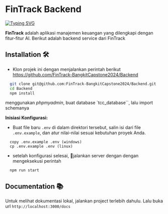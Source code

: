 
# FinTrack Backend

[![Typing SVG](https://readme-typing-svg.demolab.com?font=Fira+Code&weight=700&size=28&pause=1000&color=1388F7&random=false&width=435&lines=FinTrack)](https://git.io/typing-svg)

**FinTrack** adalah aplikasi manajemen keuangan yang dilengkapi dengan fitur-fitur AI. Berikut adalah backend service dari FinTrack 


## Installation 🛠️

- Klon projek ini dengan menjalankan perintah berikut
https://github.com/FinTrack-BangkitCapstone2024/Backend
```bash
  git clone git@github.com:FinTrack-BangkitCapstone2024/Backend.git
  cd Backend
  npm install
```
menggunakan *phpmyadmin*, buat database `tcc_database``, lalu import schemanya

**Inisiasi Konfigurasi:**

- Buat file baru `.env` di dalam direktori tersebut, salin isi dari file `.env.example`, dan atur nilai-nilai sesuai kebutuhan proyek Anda.
```
  copy .env.example .env (windows)
  cp .env.example .env (linux)
```

- setelah konfigurasi selesai, 🚀jalankan server dengan dengan mengeksekusi perintah 
```
  npm run start
```

## Documentation 📚

Untuk melihat dokumentasi lokal, jalankan project terlebih dahulu. Lalu buka url `http://localhost:3000/docs`



    
